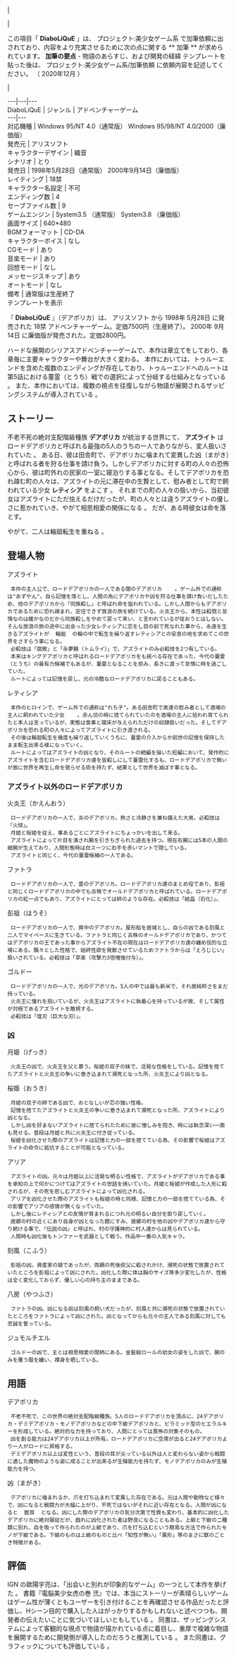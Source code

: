 |

|

この項目「 **DiaboLiQuE** 」は、  プロジェクト:美少女ゲーム系  で加筆依頼に出されており、内容をより充実させるために次の点に関する **
加筆  ** が求められています。  **加筆の要点** \- 物語のあらすじ、および開発の経緯  テンプレートを貼った後は、
プロジェクト:美少女ゲーム系/加筆依頼  に依頼内容を記述してください。  （  2020年12月  ）

|  
  
---|---|---  
DiaboLiQuE  |  ジャンル  |  アドベンチャーゲーム   
---|---  
対応機種  |  Windows 95/NT 4.0（通常版）  Windows 95/98/NT 4.0/2000（廉価版）   
発売元  |  アリスソフト   
キャラクターデザイン  |  織音   
シナリオ  |  とり   
発売日  |  1998年5月28日（通常版）  2000年9月14日（廉価版）   
レイティング  |  18禁   
キャラクター名設定  |  不可   
エンディング数  |  4   
セーブファイル数  |  9   
ゲームエンジン  |  System3.5  （通常版）  System3.8  （廉価版）   
画面サイズ  |  640*480   
BGMフォーマット  |  CD-DA   
キャラクターボイス  |  なし   
CGモード  |  あり   
音楽モード  |  あり   
回想モード  |  なし   
メッセージスキップ  |  あり   
オートモード  |  なし   
備考  |  通常版は生産終了   
テンプレートを表示  
  
『 **DiaboLiQuE** 』（デアボリカ）は、  アリスソフト  から  1998年  5月28日  に発売された  18禁
アドベンチャーゲーム。定価7500円（生産終了）。  2000年  9月14日  に廉価版が発売された。定価2800円。

ハードな展開のシリアスアドベンチャーゲームで、本作は章立てをしており、各章毎に主要キャラクターや舞台が大きく変わる。
本作においては、トゥルーエンドを含めた複数のエンディングが存在しており、トゥルーエンドへのルートは第5話における薹霊（とうち）戦での選択によって分岐する仕組みとなっている
  。 また、本作においては、複数の視点を往復しながら物語が展開されるザッピングシステムが導入されている    。

##  ストーリー  

不老不死の絶対支配階級種族 **デアボリカ** が統治する世界にて、 **アズライト**
はロードデアボリカと呼ばれる最強の5人のうちの一人でありながら、変人扱いされていた    。
ある日、彼は田舎町で、デアボリカに噛まれて変異した凶（まがき）と呼ばれる者を狩る仕事を請け負う。しかしデアボリカに対する町の人々の恐怖心から、彼は町外れの民家の一室に寝泊りする事となる。そしてデアボリカを恐れ疎む町の人々は、アズライトの元に滞在中の生贄として、慰み者として町で飼われている少女
**レティシア** をよこす    。
それまでの町の人々の扱いから、当初彼女はアズライトにただ怯えるだけだったが、町の人々とは違うアズライトの優しさに惹かれていき、やがて相思相愛の関係になる
  。 だが、ある時彼女は命を落とす。

やがて、二人は輪廻転生を重ねる    。

##  登場人物  

アズライト

     本作の主人公で、ロードデアボリカの一人である闇のデアボリカ    。ゲーム外での通称は"あずやん"。自ら記憶を落とし、人間の為にデアボリカや凶を狩る仕事を請け負いだしたため、他のデアボリカから「同族殺し」と呼ばれ命を狙われている。しかし人間からもデアボリカであるために恐れ疎まれ、定住できず放浪の旅を続けている。火炎王から、本性は殺戮と怠惰なのは確かなのだから同族殺しをやめて戻って来い、と言われているが従おうとはしない。そんな放浪の旅の途中に出会った少女レティシアに恋をし目の前で死なれた事から、永遠を生きるアズライトが  輪廻  の輪の中で転生を繰り返すレティシアとの安息の地を求めてこの世界をさすらう事になる。 
     必殺技は「腐敗」と「永夢籟（トムライ）」で、アズライトのみ必殺技を2つ有している。 
     本来はキングデアボリカと呼ばれるロードデアボリカをも統べる存在であった、今代の薹霊（とうち）の最有力候補でもあるが、薹霊となることを拒み、長きに渡って怠惰に時を過ごしていた。 
     ルートによっては記憶を戻し、元の冷酷なロードデアボリカに戻ることもある。 
レティシア

     本作のヒロインで、ゲーム外での通称は"れち子"。ある田舎町で男達の慰み者として酒場の主人に飼われていた少女    。赤ん坊の時に捨てられていたのを酒場の主人に拾われ育てられたと本人は言っているが、実態は食事と寝床が与えられただけの奴隷扱いだった。そしてデアボリカを恐れる町の人々によってアズライトに引き渡される。 
     その後は輪廻転生を幾度も繰り返していくうちに、薹霊の介入からか前世の記憶を保持したまま転生出来る様になっていく。 
     ルートによってはアズライトの凶となり、そのルートの続編を描いた短編において、発作的にアズライトを含むロードデアボリカ達を皆殺しにして薹霊化するも、ロードデアボリカで無いが故に世界を再生し命を宿らせる術を持たず、結果として世界を滅ぼす事となる。 

###  アズライト以外のロードデアボリカ  

火炎王（かえんおう）

     ロードデアボリカの一人で、炎のデアボリカ。熱さと冷静さを兼ね備えた大男。必殺技は「火球」。 
     月姫と桜姫を従え、事あるごとにアズライトにちょっかいを出して来る。 
     アズライトによって片目を潰され腕を引きちぎられた過去を持つ。現在右腕には5本の人間の細腕が生えており、人間形態時は白スーツに右手を赤いマントで隠している。 
     アズライトと同じく、今代の薹霊候補の一人である。 
ファトラ

     ロードデアボリカの一人で、雲のデアボリカ。ロードデアボリカ達のまとめ役であり、彭祖と同じくロードデアボリカの中でも古株でオールドデアボリカと呼ばれている。ロードデアボリカの紅一点でもあり、アズライトにとっては姉のような存在。必殺技は「結晶（石化）」。 
彭祖（ほうそ）

     ロードデアボリカの一人で、房中のデアボリカ。屋形船を居城とし、自らの凶である刻風と二人でマイペースに生きている。ファトラと同じく古株のオールドデアボリカであり、かつてはデアボリカの王であった事からアズライト不在の現在はロードデアボリカ達の纏め役的な立場にある。飄々とした性格で、始終性欲を発散させているためファトラからは「えろじじい」扱いされている。必殺技は「享楽（攻撃力3倍増強付与）」。 
ゴルドー

     ロードデアボリカの一人で、光のデアボリカ。5人の中では最も新米で、それ故純粋さをまだ持っている。 
     火炎王に憧れを抱いているが、火炎王はアズライトに執着心を持っているが故、そして属性が対極であるアズライトを敵視する。 
     必殺技は「煌刃（巨大な刃）」。 

###  凶  

月姫（げっき）

     火炎王の凶で、火炎王を父と慕う。桜姫の双子の妹で、活発な性格をしている。記憶を捨てたアズライトと火炎王の争いに巻き込まれて瀕死となった所、火炎王により凶となる。 
桜姫（おうき）

     月姫の双子の姉である凶で、おとなしいが芯の強い性格。 
     記憶を捨てたアズライトと火炎王の争いに巻き込まれて瀕死となった所、アズライトにより凶となる。 
     しかし凶を好まないアズライトに捨てられたために彼に憎しみを抱き、時には執念深い一面も見せる。普段は月姫と共に火炎王に付き従っている。 
     桜姫を凶化させた際のアズライトは記憶と力の一部を捨てている為、その影響で桜姫はアズライトの命令に抵抗することが可能となっている。 

アリア

     アズライトの凶。元々は月姫以上に活発な明るい性格で、アズライトがデアボリカである事を承知の上で何かにつけてはアズライトの世話を焼いていた。月姫と桜姫が作成した人形に殺されるが、その死を悲しむアズライトによって凶化される。 
     アリアを凶化させた際のアズライトも桜姫の時と同様、記憶と力の一部を捨てている為、その影響でアリアの感情が無くなっていた。 
     しかし後にレティシアとの友情が育まれるにつれ元の明るい自分を取り戻していく。 
     故郷の村の近くにあり自身が凶となった館にすみ、故郷の村を他の凶やデアボリカ達から守り続ける事で、『伝説の凶』と呼ばれ、村の守護神的に村人達からは見られている。 
     人間時も凶化後もトンファーを武器として戦う。作品中一番の人気キャラ。 
刻風（こふう）

     彭祖の凶。資産家の娘であったが、両親の死後叔父に殺されかけ、瀕死の状態で放置されていたところを彭祖によって凶にされた。凶化した際に体は胸のサイズ等多少変化したが、性格は全く変化しておらず、優しい心の持ち主のままである。 
八房（やつふさ）

     ファトラの凶。凶になる前は刻風の飼い犬だったが、刻風と共に瀕死の状態で放置されていたところをファトラによって凶にされた。凶となってからも元々の主人である刻風に対しても忠誠を誓っている。 
ジュモルチエル

     ゴルドーの凶で、主とは相思相愛の間柄にある。金髪縦ロールの幼女の姿をした凶で、腕のみを覆う服を纏い、裸身を晒している。 

##  用語  

デアボリカ

     不老不死で、この世界の絶対支配階級種族。5人のロードデアボリカを頂点に、24デアボリカ・デミデアボリカ・モノデアボリカなどの中下級デアボリカと、ピラミッド型のヒエラルキーを形成している。絶対的な力を持っており、人間にとっては畏怖の対象そのもの。 
     凶を創る能力は24デアボリカ以上が所有。ロードデアボリカに空席が出ると24デアボリカより一人がロードに昇格する。 
     デミデアボリカ以上は変性という、普段の耳が尖っている以外は人と変わらない姿から戦闘に適した魔物のような姿に成ることが出来るが生殖能力を持たず、モノデアボリカのみが生殖能力を持つ。 

凶（まがき）

     デアボリカに噛まれるか、爪を打ち込まれて変異した存在である。元は人間や動物など様々で、凶になると戦闘力が大幅に上がり、不死ではないがそれに近い存在となる。人間が凶になると  獣耳  となる。凶にした際のデアボリカの気分次第で性質も変わり、基本的に凶化したデアボリカに絶対服従だが、戯れに凶化された者は野良になることもある。上級と下級の二種類に別れ、血を吸って作られたのが上級であり、爪を打ち込むという簡易な方法で作られたモノが下級である。下級のものは上級のものと比べ「知性が無い」「異形」等のまさに獣のごとき特徴がある。 

##  評価  

IGN  の歐陽宇亮は、「出会いと別れが印象的なゲーム」の一つとして本作を挙げた    。 書籍『電脳美少女虎の巻
弐』では、本当にストーリーが素晴らしいゲームはゲーム性が薄くともユーザーを引き付けることを再確認させる作品だったと評価し、Hシーン目的で購入した人はがっかりするかもしれないと述べつつも、開発者の伝えたいことに気づいてほしいともしている
  。
同書は、ザッピングシステムによって客観的な視点で物語が描かれている点に着目し、重厚で複雑な物語を展開するために開発側が導入したのだろうと推測している
  。 また同書は、グラフィックについても評価している    。

